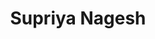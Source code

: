 ---
# Display name
title: Supriya Nagesh

# Username (this should match the folder name)
authors:
- nagesh_supriya

# Is this the primary user of the site?
superuser: false

# Role/position
role: Amazon

# Organizations/Affiliations
organizations:
- name: Georgia Institute of Technology
  url: ""

# Short bio (displayed in user profile at end of posts)
bio: ""

education:
  courses:
  - course: PhD in Electrical and Computer Engineering
    institution: Georgia Institute of Technology
    year: 2016-present
  - course: BTech in Electrical and Electronics Engineering
    institution: National Institute of Technology Karnataka, India
    year: 2012-2016


# Social/Academic Networking
# For available icons, see: https://sourcethemes.com/academic/docs/page-builder/#icons
#   For an email link, use "fas" icon pack, "envelope" icon, and a link in the
#   form "mailto:your-email@example.com" or "#contact" for contact widget.

# Enter email to display Gravatar (if Gravatar enabled in Config)
email: ""

external_link: https://supriyanagesh94.github.io/

# Organizational groups that you belong to (for People widget)
#   Set this to `[]` or comment out if you are not using People widget.
user_groups:
- Alumni
weight: 1
---